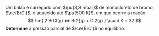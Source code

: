 Um balão é carregado com $\pu{3,3 mbar}$ de monocloreto de bromo, $\ce{BrCl}$, e aquecido até $\pu{500 K}$, em que ocorre a reação:
$$
    \ce{ 2 BrCl(g) <=> Br2(g) + Cl2(g) } \quad K = 32
$$
**Determine** a pressão parcial de $\ce{BrCl}$ no equilíbrio.



